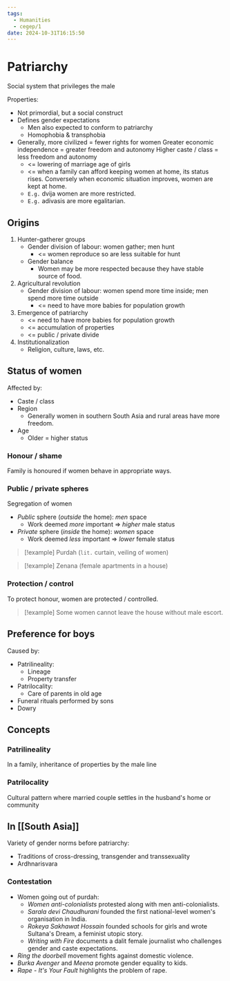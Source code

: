 ```yaml
---
tags:
  - Humanities
  - cegep/1
date: 2024-10-31T16:15:50
---
```


# Patriarchy

Social system that privileges the male

Properties:

- Not primordial, but a social construct
- Defines gender expectations
	- Men also expected to conform to patriarchy
	- Homophobia & transphobia
- Generally, more civilized = fewer rights for women
  Greater economic independence = greater freedom and autonomy
  Higher caste / class = less freedom and autonomy
	- <= lowering of marriage age of girls
	- <= when a family can afford keeping women at home, its status rises. Conversely when economic situation improves, women are kept at home.
	- `E.g.` dvija women are more restricted.
	- `E.g.` adivasis are more egalitarian.

## Origins

1. Hunter-gatherer groups
	- Gender division of labour: women gather; men hunt
		- <= women reproduce so are less suitable for hunt
	- Gender balance
		- Women may be more respected because they have stable source of food.
2. Agricultural revolution
	- Gender division of labour: women spend more time inside; men spend more time outside
		- <= need to have more babies for population growth
3. Emergence of patriarchy
	- <= need to have more babies for population growth
	- <= accumulation of properties
	- <= public / private divide
4. Institutionalization
	- Religion, culture, laws, etc.

## Status of women

Affected by:

- Caste / class
- Region
	- Generally women in southern South Asia and rural areas have more freedom.
- Age
	- Older = higher status

### Honour / shame

Family is honoured if women behave in appropriate ways.

### Public / private spheres

Segregation of women

- *Public* sphere (*outside* the home): *men* space
	- Work deemed *more* important => *higher* male status
- *Private* sphere (*inside* the home): *women* space
	- Work deemed *less* important => *lower* female status

> [!example] Purdah (`lit.` curtain, veiling of women)

> [!example] Zenana (female apartments in a house)

### Protection / control

To protect honour, women are protected / controlled.

> [!example] Some women cannot leave the house without male escort.

## Preference for boys

Caused by:

- Patrilineality:
	- Lineage
	- Property transfer
- Patrilocality:
	- Care of parents in old age
- Funeral rituals performed by sons
- Dowry

## Concepts

### Patrilineality

In a family, inheritance of properties by the male line

### Patrilocality

Cultural pattern where married couple settles in the husband's home or community

## In [[South Asia]]

Variety of gender norms before patriarchy:

- Traditions of cross-dressing, transgender and transsexuality
- Ardhnarisvara

### Contestation

- Women going out of purdah:
	- *Women anti-colonialists* protested along with men anti-colonialists.
	- *Sarala devi Chaudhurani* founded the first national-level women's organisation in India.
	- *Rokeya Sakhawat Hossain* founded schools for girls and wrote Sultana's Dream, a feminist utopic story.
	- *Writing with Fire* documents a dalit female journalist who challenges gender and caste expectations.
- *Ring the doorbell* movement fights against domestic violence.
- *Burka Avenger* and *Meena* promote gender equality to kids.
- *Rape - It's Your Fault* highlights the problem of rape.
